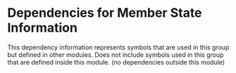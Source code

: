 
# Dependencies for Member State Information
This dependency information represents symbols that are used in this group but defined in other modules.  Does not include symbols used in this group that are defined inside this module.
(no dependencies outside this module)
